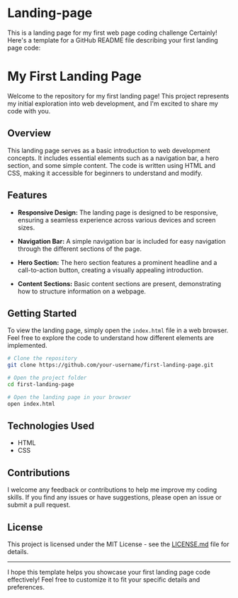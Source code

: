 # Landing-page
This is a landing page for my first web page coding challenge
Certainly! Here's a template for a GitHub README file describing your first landing page code:

# My First Landing Page

Welcome to the repository for my first landing page! This project represents my initial exploration into web development, and I'm excited to share my code with you.

## Overview

This landing page serves as a basic introduction to web development concepts. It includes essential elements such as a navigation bar, a hero section, and some simple content. The code is written using HTML and CSS, making it accessible for beginners to understand and modify.

## Features

- **Responsive Design:** The landing page is designed to be responsive, ensuring a seamless experience across various devices and screen sizes.

- **Navigation Bar:** A simple navigation bar is included for easy navigation through the different sections of the page.

- **Hero Section:** The hero section features a prominent headline and a call-to-action button, creating a visually appealing introduction.

- **Content Sections:** Basic content sections are present, demonstrating how to structure information on a webpage.

## Getting Started

To view the landing page, simply open the `index.html` file in a web browser. Feel free to explore the code to understand how different elements are implemented.

```bash
# Clone the repository
git clone https://github.com/your-username/first-landing-page.git

# Open the project folder
cd first-landing-page

# Open the landing page in your browser
open index.html
```

## Technologies Used

- HTML
- CSS

## Contributions

I welcome any feedback or contributions to help me improve my coding skills. If you find any issues or have suggestions, please open an issue or submit a pull request.

## License

This project is licensed under the MIT License - see the [LICENSE.md](LICENSE.md) file for details.

---

I hope this template helps you showcase your first landing page code effectively! Feel free to customize it to fit your specific details and preferences.
